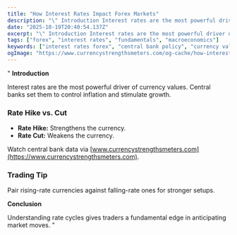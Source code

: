 ```yaml
---
title: "How Interest Rates Impact Forex Markets"
description: "\" Introduction Interest rates are the most powerful driver of currency values..."
date: "2025-10-19T20:40:54.137Z"
excerpt: "\" Introduction Interest rates are the most powerful driver of currency values. Central banks set them to control inflation and stimulate growth. Rate Hike vs. Cut - Rate Hike: Strengthens the currency. - Rate Cut: Weakens the currency. Watch central bank data via [www.currencystrengthsmeters.com](https://www.currencystrengthsmeters.com). Trading Tip Pair rising-rate currencies against..."
tags: ["forex", "interest rates", "fundamentals", "macroeconomics"]
keywords: ["interest rates forex", "central bank policy", "currency valuation", "fundamental analysis forex", "forex rate changes"]
ogImage: "https://www.currencystrengthsmeters.com/og-cache/how-interest-rates-impact-forex-markets.jpg"
---
```

"
**Introduction**

Interest rates are the most powerful driver of currency values. Central banks set them to control inflation and stimulate growth.

### Rate Hike vs. Cut

- **Rate Hike:** Strengthens the currency.  
- **Rate Cut:** Weakens the currency.

Watch central bank data via [www.currencystrengthsmeters.com](https://www.currencystrengthsmeters.com).

### Trading Tip

Pair rising-rate currencies against falling-rate ones for stronger setups.

**Conclusion**

Understanding rate cycles gives traders a fundamental edge in anticipating market moves.
"

